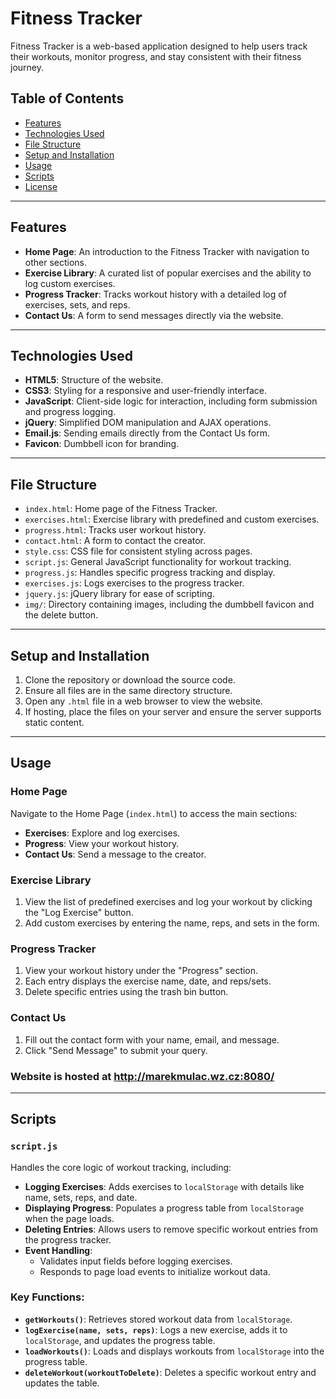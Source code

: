 # Fitness Tracker

Fitness Tracker is a web-based application designed to help users track their workouts, monitor progress, and stay consistent with their fitness journey.

## Table of Contents
- [Features](#features)
- [Technologies Used](#technologies-used)
- [File Structure](#file-structure)
- [Setup and Installation](#setup-and-installation)
- [Usage](#usage)
- [Scripts](#scripts)
- [License](#license)

---

## Features
- **Home Page**: An introduction to the Fitness Tracker with navigation to other sections.
- **Exercise Library**: A curated list of popular exercises and the ability to log custom exercises.
- **Progress Tracker**: Tracks workout history with a detailed log of exercises, sets, and reps.
- **Contact Us**: A form to send messages directly via the website.

---

## Technologies Used
- **HTML5**: Structure of the website.
- **CSS3**: Styling for a responsive and user-friendly interface.
- **JavaScript**: Client-side logic for interaction, including form submission and progress logging.
- **jQuery**: Simplified DOM manipulation and AJAX operations.
- **Email.js**: Sending emails directly from the Contact Us form.
- **Favicon**: Dumbbell icon for branding.

---

## File Structure
- `index.html`: Home page of the Fitness Tracker.
- `exercises.html`: Exercise library with predefined and custom exercises.
- `progress.html`: Tracks user workout history.
- `contact.html`: A form to contact the creator.
- `style.css`: CSS file for consistent styling across pages.
- `script.js`: General JavaScript functionality for workout tracking.
- `progress.js`: Handles specific progress tracking and display.
- `exercises.js`: Logs exercises to the progress tracker.
- `jquery.js`: jQuery library for ease of scripting.
- `img/`: Directory containing images, including the dumbbell favicon and the delete button.

---

## Setup and Installation
1. Clone the repository or download the source code.
2. Ensure all files are in the same directory structure.
3. Open any `.html` file in a web browser to view the website.
4. If hosting, place the files on your server and ensure the server supports static content.

---

## Usage
### Home Page
Navigate to the Home Page (`index.html`) to access the main sections:
- **Exercises**: Explore and log exercises.
- **Progress**: View your workout history.
- **Contact Us**: Send a message to the creator.

### Exercise Library
1. View the list of predefined exercises and log your workout by clicking the "Log Exercise" button.
2. Add custom exercises by entering the name, reps, and sets in the form.

### Progress Tracker
1. View your workout history under the "Progress" section.
2. Each entry displays the exercise name, date, and reps/sets.
3. Delete specific entries using the trash bin button.

### Contact Us
1. Fill out the contact form with your name, email, and message.
2. Click "Send Message" to submit your query.

### Website is hosted at http://marekmulac.wz.cz:8080/

---

## Scripts
### `script.js`
Handles the core logic of workout tracking, including:
- **Logging Exercises**: Adds exercises to `localStorage` with details like name, sets, reps, and date.
- **Displaying Progress**: Populates a progress table from `localStorage` when the page loads.
- **Deleting Entries**: Allows users to remove specific workout entries from the progress tracker.
- **Event Handling**:
  - Validates input fields before logging exercises.
  - Responds to page load events to initialize workout data.

### Key Functions:
- **`getWorkouts()`**: Retrieves stored workout data from `localStorage`.
- **`logExercise(name, sets, reps)`**: Logs a new exercise, adds it to `localStorage`, and updates the progress table.
- **`loadWorkouts()`**: Loads and displays workouts from `localStorage` into the progress table.
- **`deleteWorkout(workoutToDelete)`**: Deletes a specific workout entry and updates the table.
